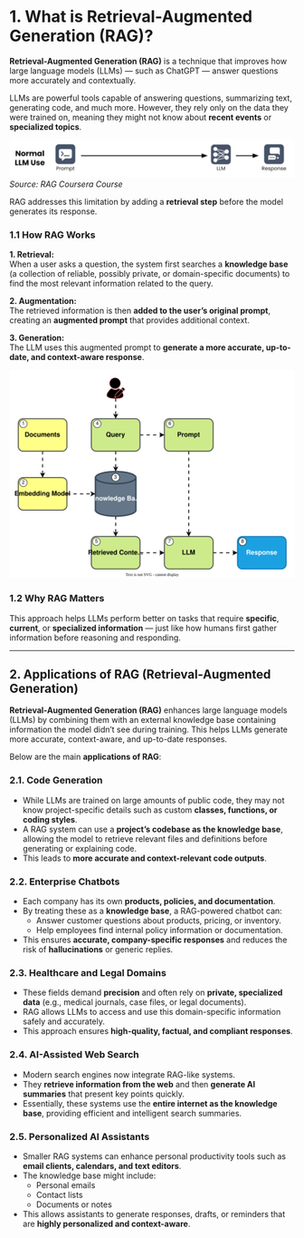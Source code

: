 # 1. What is Retrieval-Augmented Generation (RAG)?

**Retrieval-Augmented Generation (RAG)** is a technique that improves how large language models (LLMs) — such as ChatGPT — answer questions more accurately and contextually.

LLMs are powerful tools capable of answering questions, summarizing text, generating code, and much more. However, they rely only on the data they were trained on, meaning they might not know about **recent events** or **specialized topics**.

![LLM](../../images/llm_interaction.png)
*Source: RAG Coursera Course*

RAG addresses this limitation by adding a **retrieval step** before the model generates its response.

### 1.1 How RAG Works

**1. Retrieval:**  
   When a user asks a question, the system first searches a **knowledge base** (a collection of reliable, possibly private, or domain-specific documents) to find the most relevant information related to the query.

**2. Augmentation:**  
   The retrieved information is then **added to the user’s original prompt**, creating an **augmented prompt** that provides additional context.

**3. Generation:**  
   The LLM uses this augmented prompt to **generate a more accurate, up-to-date, and context-aware response**.

![LLM](../../images/vanilla_rag.svg)

### 1.2 Why RAG Matters

This approach helps LLMs perform better on tasks that require **specific**, **current**, or **specialized information** — just like how humans first gather information before reasoning and responding.  

---

## 2. Applications of RAG (Retrieval-Augmented Generation)

**Retrieval-Augmented Generation (RAG)** enhances large language models (LLMs) by combining them with an external knowledge base containing information the model didn’t see during training. This helps LLMs generate more accurate, context-aware, and up-to-date responses.  

Below are the main **applications of RAG**:

### 2.1. Code Generation
- While LLMs are trained on large amounts of public code, they may not know project-specific details such as custom **classes, functions, or coding styles**.  
- A RAG system can use a **project’s codebase as the knowledge base**, allowing the model to retrieve relevant files and definitions before generating or explaining code.  
- This leads to **more accurate and context-relevant code outputs**.

### 2.2. Enterprise Chatbots
- Each company has its own **products, policies, and documentation**.  
- By treating these as a **knowledge base**, a RAG-powered chatbot can:
  - Answer customer questions about products, pricing, or inventory.  
  - Help employees find internal policy information or documentation.  
- This ensures **accurate, company-specific responses** and reduces the risk of **hallucinations** or generic replies.

### 2.3. Healthcare and Legal Domains
- These fields demand **precision** and often rely on **private, specialized data** (e.g., medical journals, case files, or legal documents).  
- RAG allows LLMs to access and use this domain-specific information safely and accurately.  
- This approach ensures **high-quality, factual, and compliant responses**.

### 2.4. AI-Assisted Web Search
- Modern search engines now integrate RAG-like systems.  
- They **retrieve information from the web** and then **generate AI summaries** that present key points quickly.  
- Essentially, these systems use the **entire internet as the knowledge base**, providing efficient and intelligent search summaries.

### 2.5. Personalized AI Assistants
- Smaller RAG systems can enhance personal productivity tools such as **email clients, calendars, and text editors**.  
- The knowledge base might include:
  - Personal emails  
  - Contact lists  
  - Documents or notes  
- This allows assistants to generate responses, drafts, or reminders that are **highly personalized and context-aware**.